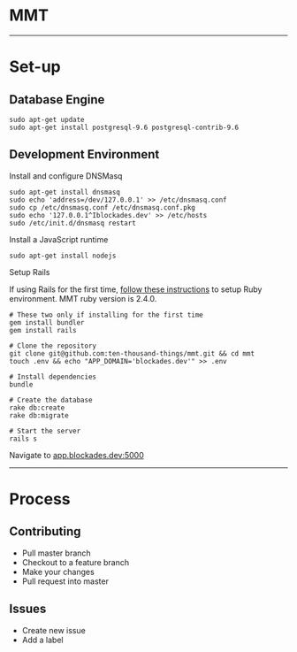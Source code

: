 # MMT

<hr>

# Set-up

Database Engine
--------

```
sudo apt-get update
sudo apt-get install postgresql-9.6 postgresql-contrib-9.6
```

Development Environment
-----------------------

Install and configure DNSMasq

```
sudo apt-get install dnsmasq
sudo echo 'address=/dev/127.0.0.1' >> /etc/dnsmasq.conf
sudo cp /etc/dnsmasq.conf /etc/dnsmasq.conf.pkg
sudo echo '127.0.0.1^Iblockades.dev' >> /etc/hosts
sudo /etc/init.d/dnsmasq restart
```

Install a JavaScript runtime

```
sudo apt-get install nodejs
```

Setup Rails

If using Rails for the first time, [follow these instructions](https://github.com/rbenv/rbenv) to setup Ruby environment. MMT ruby version is 2.4.0.

```
# These two only if installing for the first time
gem install bundler
gem install rails

# Clone the repository
git clone git@github.com:ten-thousand-things/mmt.git && cd mmt
touch .env && echo "APP_DOMAIN='blockades.dev'" >> .env

# Install dependencies
bundle

# Create the database
rake db:create
rake db:migrate

# Start the server
rails s
```

Navigate to [app.blockades.dev:5000](http://app.blockades.dev:5000/)

<hr>

# Process

Contributing
-----------
- Pull master branch
- Checkout to a feature branch
- Make your changes
- Pull request into master

Issues
------
- Create new issue
- Add a label
